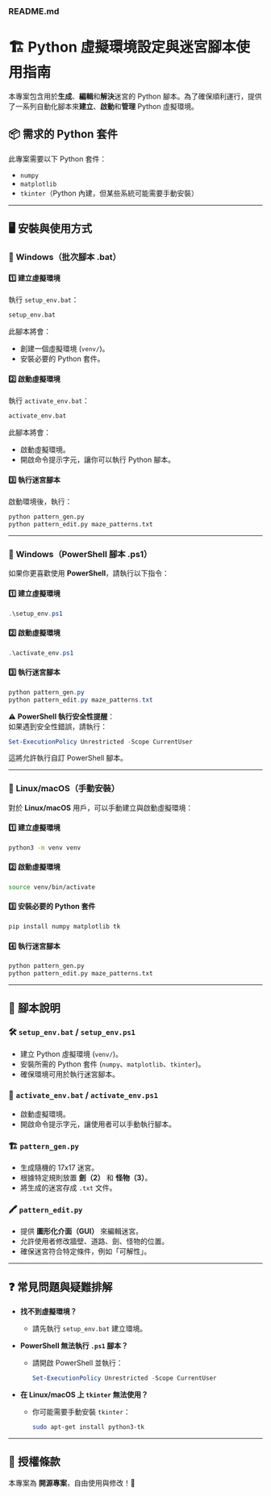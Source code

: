 ### **README.md**

# 🏗️ Python 虛擬環境設定與迷宮腳本使用指南

本專案包含用於**生成**、**編輯**和**解決**迷宮的 Python 腳本。為了確保順利運行，提供了一系列自動化腳本來**建立**、**啟動**和**管理** Python 虛擬環境。

## 📦 需求的 Python 套件
此專案需要以下 Python 套件：
- `numpy`
- `matplotlib`
- `tkinter`（Python 內建，但某些系統可能需要手動安裝）

---

## 🖥️ 安裝與使用方式

### 🔹 **Windows（批次腳本 .bat）**
#### 1️⃣ **建立虛擬環境**
執行 `setup_env.bat`：
```bat
setup_env.bat
```
此腳本將會：
- 創建一個虛擬環境 (`venv/`)。
- 安裝必要的 Python 套件。

#### 2️⃣ **啟動虛擬環境**
執行 `activate_env.bat`：
```bat
activate_env.bat
```
此腳本將會：
- 啟動虛擬環境。
- 開啟命令提示字元，讓你可以執行 Python 腳本。

#### 3️⃣ **執行迷宮腳本**
啟動環境後，執行：
```bat
python pattern_gen.py
python pattern_edit.py maze_patterns.txt
```

---

### 🔹 **Windows（PowerShell 腳本 .ps1）**
如果你更喜歡使用 **PowerShell**，請執行以下指令：

#### 1️⃣ **建立虛擬環境**
```powershell
.\setup_env.ps1
```

#### 2️⃣ **啟動虛擬環境**
```powershell
.\activate_env.ps1
```

#### 3️⃣ **執行迷宮腳本**
```powershell
python pattern_gen.py
python pattern_edit.py maze_patterns.txt
```

⚠ **PowerShell 執行安全性提醒**：  
如果遇到安全性錯誤，請執行：
```powershell
Set-ExecutionPolicy Unrestricted -Scope CurrentUser
```
這將允許執行自訂 PowerShell 腳本。

---

### 🔹 **Linux/macOS（手動安裝）**
對於 **Linux/macOS** 用戶，可以手動建立與啟動虛擬環境：

#### 1️⃣ **建立虛擬環境**
```sh
python3 -m venv venv
```

#### 2️⃣ **啟動虛擬環境**
```sh
source venv/bin/activate
```

#### 3️⃣ **安裝必要的 Python 套件**
```sh
pip install numpy matplotlib tk
```

#### 4️⃣ **執行迷宮腳本**
```sh
python pattern_gen.py
python pattern_edit.py maze_patterns.txt
```

---

## 📜 腳本說明

### 🛠️ `setup_env.bat` / `setup_env.ps1`
- 建立 Python 虛擬環境 (`venv/`)。
- 安裝所需的 Python 套件 (`numpy`、`matplotlib`、`tkinter`)。
- 確保環境可用於執行迷宮腳本。

### 🚀 `activate_env.bat` / `activate_env.ps1`
- 啟動虛擬環境。
- 開啟命令提示字元，讓使用者可以手動執行腳本。

### 🏗️ `pattern_gen.py`
- 生成隨機的 17x17 迷宮。
- 根據特定規則放置 **劍（2）** 和 **怪物（3）**。
- 將生成的迷宮存成 `.txt` 文件。

### 🖍️ `pattern_edit.py`
- 提供 **圖形化介面（GUI）** 來編輯迷宮。
- 允許使用者修改牆壁、道路、劍、怪物的位置。
- 確保迷宮符合特定條件，例如「可解性」。

---

## ❓ 常見問題與疑難排解

- **找不到虛擬環境？**
  - 請先執行 `setup_env.bat` 建立環境。

- **PowerShell 無法執行 `.ps1` 腳本？**
  - 請開啟 PowerShell 並執行：
    ```powershell
    Set-ExecutionPolicy Unrestricted -Scope CurrentUser
    ```

- **在 Linux/macOS 上 `tkinter` 無法使用？**
  - 你可能需要手動安裝 `tkinter`：
    ```sh
    sudo apt-get install python3-tk
    ```

---

## 📝 授權條款
本專案為 **開源專案**，自由使用與修改！🚀

